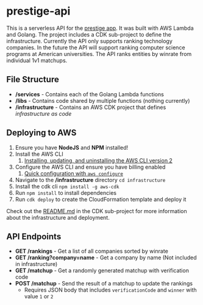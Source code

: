 # prestige-api

This is a serverless API for the [prestige app](https://github.com/Brojaga/prestige-app-frontend). It was built with AWS Lambda and Golang. The project includes a CDK sub-project to define the infrastructure. Currently the API only supports ranking technology companies. In the future the API will support ranking computer science programs at American universities. The API ranks entities by winrate from individual 1v1 matchups.

## File Structure

* **/services** - Contains each of the Golang Lambda functions
* **/libs** - Contains code shared by multiple functions (nothing currently)
* **/infrastructure** - Contains an AWS CDK project that defines *infrastructure as code*

## Deploying to AWS

1. Ensure you have **NodeJS** and **NPM** installed!
2. Install the AWS CLI
   1. [Installing, updating, and uninstalling the AWS CLI version 2
](https://docs.aws.amazon.com/cli/latest/userguide/install-cliv2.html)
3. Configure the AWS CLI and ensure you have billing enabled
   1. [Quick configuration with `aws configure`](https://docs.aws.amazon.com/cli/latest/userguide/cli-configure-quickstart.html)
4. Navigate to the **/infrastructure** directory `cd infrastructure`
5. Install the cdk cli `npm install -g aws-cdk`
6. Run `npm install` to install dependencies
7. Run `cdk deploy` to create the CloudFormation template and deploy it

Check out the [README.md](https://github.com/leskaa/matchup-ranker-api/infrastructure/README.md) in the CDK sub-project for more information about the infrastructure and deployment.

## API Endpoints

* **GET /rankings** - Get a list of all companies sorted by winrate
* **GET /ranking?company=name** - Get a company by name (Not included in infrastructure)
* **GET /matchup** - Get a randomly generated matchup with verification code
* **POST /matchup** - Send the result of a matchup to update the rankings
  * Requires JSON body that includes `verificationCode` and `winner` with value `1` or `2`
